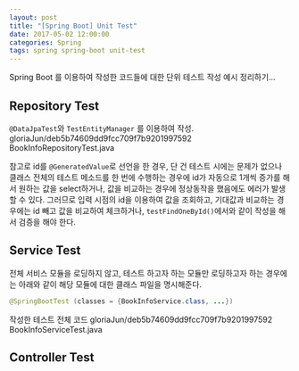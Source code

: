 ```yaml
---
layout: post
title: "[Spring Boot] Unit Test"
date: 2017-05-02 12:00:00
categories: Spring
tags: spring spring-boot unit-test
---
```


Spring Boot 를 이용하여 작성한 코드들에 대한 단위 테스트 작성 예시 정리하기…

## Repository Test
`@DataJpaTest`와 `TestEntityManager` 를 이용하여 작성.
gloriaJun/deb5b74609dd9fcc709f7b9201997592 BookInfoRepositoryTest.java

참고로 id를 `@GeneratedValue`로 선언을 한 경우, 단 건 테스트 시에는 문제가 없으나 클래스 전체의 테스트 메소드를 한 번에 수행하는 경우에 id가 자동으로 1개씩 증가를 해서 원하는 값을 select하거나, 값을 비교하는 경우에 정상동작을 했음에도 에러가 발생할 수 있다.
그러므로 입력 시점의 id을 이용하여 값을 조회하고, 기대값과 비교하는 경우에는 id 빼고 값을 비교하여 체크하거나, `testFindOneById()`에서와 같이 작성을 해서 검증을 해야 한다.

## Service Test
전체 서비스 모듈을 로딩하지 않고, 테스트 하고자 하는 모듈만 로딩하고자 하는 경우에는 아래와 같이 해당 모듈에 대한 클래스 파일을 명시해준다.
```java
@SpringBootTest (classes = {BookInfoService.class, ...})
```

작성한 테스트 전체 코드
gloriaJun/deb5b74609dd9fcc709f7b9201997592 BookInfoServiceTest.java

## Controller Test

